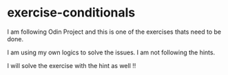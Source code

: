 # exercise-conditionals

I am following Odin Project and this is one of the exercises thats need to be done.

I am using my own logics to solve the issues. I am not following the hints.

I will solve the exercise with the hint as well !!
